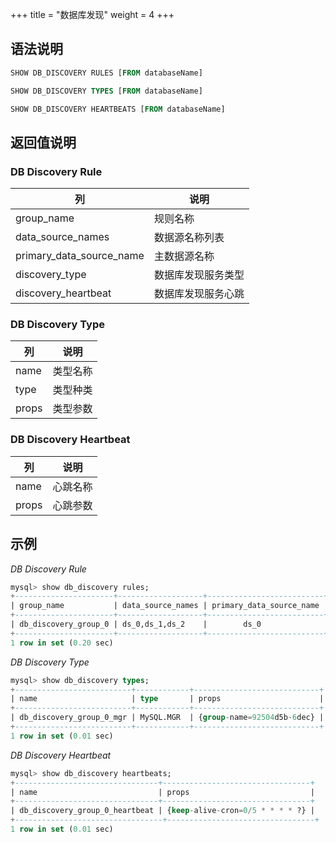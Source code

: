 +++
title = "数据库发现"
weight = 4
+++

## 语法说明

```sql
SHOW DB_DISCOVERY RULES [FROM databaseName]

SHOW DB_DISCOVERY TYPES [FROM databaseName]

SHOW DB_DISCOVERY HEARTBEATS [FROM databaseName]
```

## 返回值说明

### DB Discovery Rule

| 列                       | 说明            |
| ------------------------ | -------------- |
| group_name               | 规则名称         |
| data_source_names        | 数据源名称列表    |
| primary_data_source_name | 主数据源名称      |
| discovery_type           | 数据库发现服务类型 |
| discovery_heartbeat      | 数据库发现服务心跳 |

### DB Discovery Type

| 列                       | 说明            |
| ------------------------ | -------------- |
| name                     | 类型名称        |
| type                     | 类型种类        |
| props                    | 类型参数        |

### DB Discovery Heartbeat

| 列                       | 说明            |
| ------------------------ | -------------- |
| name                     | 心跳名称        |
| props                    | 心跳参数        |

## 示例

*DB Discovery Rule*

```sql
mysql> show db_discovery rules;
+----------------------+-------------------+--------------------------+-----------------------------------------------------------------------------------+------------------------------------------------------------------------------+
| group_name           | data_source_names | primary_data_source_name | discovery_type                                                                    | discovery_heartbeat                                                          |
+----------------------+-------------------+--------------------------+-----------------------------------------------------------------------------------+------------------------------------------------------------------------------+
| db_discovery_group_0 | ds_0,ds_1,ds_2    |        ds_0              | {name=db_discovery_group_0_mgr, type=MySQL.MGR, props={group-name=92504d5b-6dec}} | {name=db_discovery_group_0_heartbeat, props={keep-alive-cron=0/5 * * * * ?}} |
+----------------------+-------------------+--------------------------+-----------------------------------------------------------------------------------+-----------------------------------------------------------------------------+
1 row in set (0.20 sec)
```

*DB Discovery Type*

```sql
mysql> show db_discovery types;
+--------------------------+------------+----------------------------+
| name                     | type       | props                      |
+--------------------------+------------+----------------------------+
| db_discovery_group_0_mgr | MySQL.MGR  | {group-name=92504d5b-6dec} |
+--------------------------+------------+----------------------------+
1 row in set (0.01 sec)
```

*DB Discovery Heartbeat*

```sql
mysql> show db_discovery heartbeats;
+--------------------------------+---------------------------------+
| name                           | props                           |
+--------------------------------+---------------------------------+
| db_discovery_group_0_heartbeat | {keep-alive-cron=0/5 * * * * ?} |
+---------------------------------+---------------------------------+
1 row in set (0.01 sec)
```
